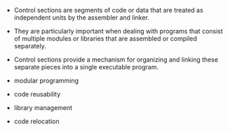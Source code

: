 - Control sections are segments of code or data that are treated as independent units by the assembler and linker. 
- They are particularly important when dealing with programs that consist of multiple modules or libraries that are assembled or compiled separately. 
- Control sections provide a mechanism for organizing and linking these separate pieces into a single executable program.

- modular programming
- code reusability
- library management
- code relocation


